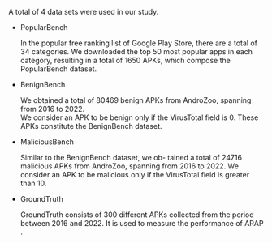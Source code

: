 A total of 4 data sets were used in our study.
* PopularBench
  
  In the popular free ranking list of Google Play Store, there are a total of 34 categories.
  We downloaded the top 50 most popular apps in each category, resulting in a total of 1650 APKs, which compose the PopularBench dataset.

* BenignBench
  
  We obtained a total of 80469 benign APKs from AndroZoo, spanning from 2016 to 2022.  
  We consider an APK to be benign only if the VirusTotal field is 0.  These APKs constitute the BenignBench dataset.

* MaliciousBench
  
  Similar to the BenignBench dataset, we ob- tained a total of 24716 malicious APKs from AndroZoo, spanning from 2016 to 2022. 
  We consider an APK to be malicious only if the VirusTotal field is greater than 10.

* GroundTruth
  
  GroundTruth consists of 300 different APKs collected from the period between 2016 and 2022. It is used to measure the performance of ARAP .
